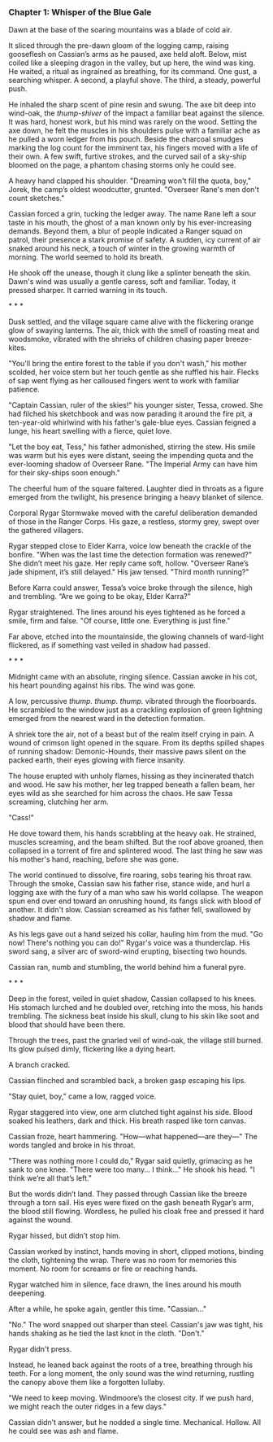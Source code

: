 ### Chapter 1: Whisper of the Blue Gale

Dawn at the base of the soaring mountains was a blade of cold air.

It sliced through the pre-dawn gloom of the logging camp, raising gooseflesh on Cassian’s arms as he paused, axe held aloft. Below, mist coiled like a sleeping dragon in the valley, but up here, the wind was king. He waited, a ritual as ingrained as breathing, for its command. One gust, a searching whisper. A second, a playful shove. The third, a steady, powerful push.

He inhaled the sharp scent of pine resin and swung. The axe bit deep into wind-oak, the *thump-shiver* of the impact a familiar beat against the silence. It was hard, honest work, but his mind was rarely on the wood. Setting the axe down, he felt the muscles in his shoulders pulse with a familiar ache as he pulled a worn ledger from his pouch. Beside the charcoal smudges marking the log count for the imminent tax, his fingers moved with a life of their own. A few swift, furtive strokes, and the curved sail of a sky-ship bloomed on the page, a phantom chasing storms only he could see.

A heavy hand clapped his shoulder. "Dreaming won't fill the quota, boy," Jorek, the camp’s oldest woodcutter, grunted. "Overseer Rane's men don't count sketches."

Cassian forced a grin, tucking the ledger away. The name Rane left a sour taste in his mouth, the ghost of a man known only by his ever-increasing demands. Beyond them, a blur of people indicated a Ranger squad on patrol, their presence a stark promise of safety. A sudden, icy current of air snaked around his neck, a touch of winter in the growing warmth of morning. The world seemed to hold its breath.

He shook off the unease, though it clung like a splinter beneath the skin. Dawn's wind was usually a gentle caress, soft and familiar. Today, it pressed sharper. It carried warning in its touch.

\* \* \*

Dusk settled, and the village square came alive with the flickering orange glow of swaying lanterns. The air, thick with the smell of roasting meat and woodsmoke, vibrated with the shrieks of children chasing paper breeze-kites.

"You'll bring the entire forest to the table if you don't wash," his mother scolded, her voice stern but her touch gentle as she ruffled his hair. Flecks of sap went flying as her calloused fingers went to work with familiar patience.

"Captain Cassian, ruler of the skies!" his younger sister, Tessa, crowed. She had filched his sketchbook and was now parading it around the fire pit, a ten-year-old whirlwind with his father's gale-blue eyes. Cassian feigned a lunge, his heart swelling with a fierce, quiet love.

"Let the boy eat, Tess," his father admonished, stirring the stew. His smile was warm but his eyes were distant, seeing the impending quota and the ever-looming shadow of Overseer Rane. "The Imperial Army can have him for their sky-ships soon enough."

The cheerful hum of the square faltered. Laughter died in throats as a figure emerged from the twilight, his presence bringing a heavy blanket of silence.

Corporal Rygar Stormwake moved with the careful deliberation demanded of those in the Ranger Corps. His gaze, a restless, stormy grey, swept over the gathered villagers. 

Rygar stepped close to Elder Karra, voice low beneath the crackle of the bonfire. "When was the last time the detection formation was renewed?" She didn’t meet his gaze. Her reply came soft, hollow. "Overseer Rane’s jade shipment, it’s still delayed." His jaw tensed. "Third month running?"

Before Karra could answer, Tessa’s voice broke through the silence, high and trembling. “Are we going to be okay, Elder Karra?”

Rygar straightened. The lines around his eyes tightened as he forced a smile, firm and false. "Of course, little one. Everything is just fine."

Far above, etched into the mountainside, the glowing channels of ward-light flickered, as if something vast veiled in shadow had passed.

\* \* \*

Midnight came with an absolute, ringing silence. Cassian awoke in his cot, his heart pounding against his ribs. The wind was gone.

A low, percussive *thump. thump. thump.* vibrated through the floorboards. He scrambled to the window just as a crackling explosion of green lightning emerged from the nearest ward in the detection formation.

A shriek tore the air, not of a beast but of the realm itself crying in pain. A wound of crimson light opened in the square. From its depths spilled shapes of running shadow: Demonic-Hounds, their massive paws silent on the packed earth, their eyes glowing with fierce insanity.

The house erupted with unholy flames, hissing as they incinerated thatch and wood. He saw his mother, her leg trapped beneath a fallen beam, her eyes wild as she searched for him across the chaos. He saw Tessa screaming, clutching her arm.

"Cass!"

He dove toward them, his hands scrabbling at the heavy oak. He strained, muscles screaming, and the beam shifted. But the roof above groaned, then collapsed in a torrent of fire and splintered wood. The last thing he saw was his mother's hand, reaching, before she was gone.

The world continued to dissolve, fire roaring, sobs tearing his throat raw. Through the smoke, Cassian saw his father rise, stance wide, and hurl a logging axe with the fury of a man who saw his world collapse. The weapon spun end over end toward an onrushing hound, its fangs slick with blood of another. It didn't slow. Cassian screamed as his father fell, swallowed by shadow and flame.

As his legs gave out a hand seized his collar, hauling him from the mud. "Go now! There's nothing you can do!" Rygar's voice was a thunderclap. His sword sang, a silver arc of sword-wind erupting, bisecting two hounds.

Cassian ran, numb and stumbling, the world behind him a funeral pyre.

\* \* \*

Deep in the forest, veiled in quiet shadow, Cassian collapsed to his knees. His stomach lurched and he doubled over, retching into the moss, his hands trembling. The sickness beat inside his skull, clung to his skin like soot and blood that should have been there.

Through the trees, past the gnarled veil of wind-oak, the village still burned. Its glow pulsed dimly, flickering like a dying heart.

A branch cracked.

Cassian flinched and scrambled back, a broken gasp escaping his lips.

"Stay quiet, boy," came a low, ragged voice.

Rygar staggered into view, one arm clutched tight against his side. Blood soaked his leathers, dark and thick. His breath rasped like torn canvas.

Cassian froze, heart hammering. "How—what happened—are they—" The words tangled and broke in his throat.

"There was nothing more I could do," Rygar said quietly, grimacing as he sank to one knee. "There were too many… I think…" He shook his head. "I think we’re all that’s left."

But the words didn’t land. They passed through Cassian like the breeze through a torn sail. His eyes were fixed on the gash beneath Rygar’s arm, the blood still flowing. Wordless, he pulled his cloak free and pressed it hard against the wound.

Rygar hissed, but didn’t stop him.

Cassian worked by instinct, hands moving in short, clipped motions, binding the cloth, tightening the wrap. There was no room for memories this moment. No room for screams or fire or reaching hands.

Rygar watched him in silence, face drawn, the lines around his mouth deepening.

After a while, he spoke again, gentler this time. "Cassian..."

"No." The word snapped out sharper than steel. Cassian's jaw was tight, his hands shaking as he tied the last knot in the cloth. "Don't."

Rygar didn't press.

Instead, he leaned back against the roots of a tree, breathing through his teeth. For a long moment, the only sound was the wind returning, rustling the canopy above them like a forgotten lullaby.

"We need to keep moving. Windmoore’s the closest city. If we push hard, we might reach the outer ridges in a few days."

Cassian didn’t answer, but he nodded a single time. Mechanical. Hollow. All he could see was ash and flame.
